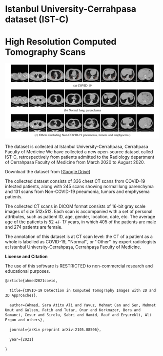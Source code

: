 # Istanbul University-Cerrahpasa dataset (IST-C) 
# High Resolution Computed Tomography Scans 

![Image of IST-C](https://github.com/verimsu/IST-C-dataset/blob/main/IST-C.png)

The dataset is collected at Istanbul University-Cerrahpasa, Cerrahpasa Faculty of Medicine
We have collected a new open-source dataset called IST-C, retrospectively from patients admitted to the Radiology department of Cerrahpasa Faculty of Medicine 
from March 2020 to August 2020. 

Download the dataset from [[Google Drive](https://drive.google.com/drive/folders/1VqP49qNvapCNTfjaff3eAQ23YtIDcKVN?usp=sharing)]

The collected dataset consists of 336 chest CT scans from COVID-19 infected patients, along with 245 scans showing normal lung parenchyma and 131 scans from Non-COVID-19 pneumonia, tumors and emphysema patients. 

The collected CT scans in DICOM format consists of 16-bit gray scale images of size 512x512. Each scan is accompanied with a set of personal attributes, such as patient ID, 
age, gender, location, date, etc. The average age of the patients is 52 +/- 17 years, in which 405 of the patients are male and 274 patients are female. 

The annotation of this dataset is at CT scan level: the CT of a patient as a whole is labelled as COVID-19, ''Normal'', or ''Other'' by expert radiologists at 
Istanbul University-Cerrahpaşa, Cerrahpaşa Faculty of Medicine. 



**License and Citation**

The use of this software is RESTRICTED to non-commercial research and educational purposes.

```
@article{ahmed2021covid,

  title={COVID-19 Detection in Computed Tomography Images with 2D and 3D Approaches},
  
  author={Ahmed, Sara Atito Ali and Yavuz, Mehmet Can and Sen, Mehmet Umut and Gulsen, Fatih and Tutar, Onur and Korkmazer, Bora and Samanci, Cesur and Sirolu, Sabri and Hamid, Rauf and Eryurekli, Ali Ergun and others},
  
  journal={arXiv preprint arXiv:2105.08506},
  
  year={2021}
  
}
```
